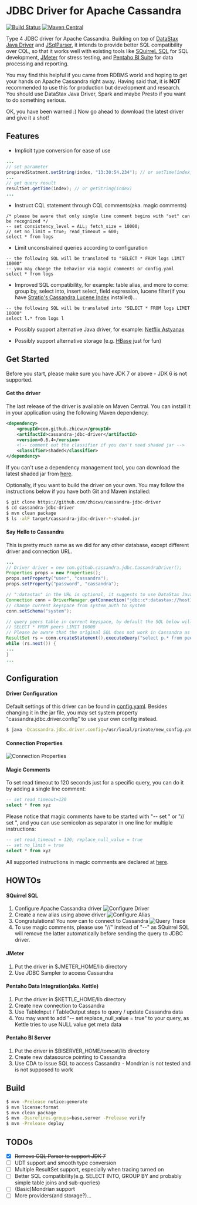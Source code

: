 # JDBC Driver for Apache Cassandra

[![Build Status](https://travis-ci.org/zhicwu/cassandra-jdbc-driver.svg?branch=master)](https://travis-ci.org/zhicwu/cassandra-jdbc-driver)
[![Maven Central](https://maven-badges.herokuapp.com/maven-central/com.github.zhicwu/cassandra-jdbc-driver/badge.svg)](https://search.maven.org/remote_content?g=com.github.zhicwu&a=cassandra-jdbc-driver&v=LATEST&c=shaded)

Type 4 JDBC driver for Apache Cassandra. Building on top of [DataStax Java Driver](https://github.com/datastax/java-driver/)
and [JSqlParser](https://github.com/JSQLParser/JSqlParser), it intends to provide better SQL compatibility over CQL,
so that it works well with existing tools like [SQuirreL SQL](http://www.squirrelsql.org/) for SQL development,
[JMeter](http://jmeter.apache.org) for stress testing, and [Pentaho BI Suite](http://community.pentaho.com/)
for data processing and reporting.

You may find this helpful if you came from RDBMS world and hoping to get your hands on Apache Cassandra right away.
Having said that, it is **NOT** recommended to use this for production but development and research. You should use
DataStax Java Driver, Spark and maybe Presto if you want to do something serious.

OK, you have been warned :) Now go ahead to download the latest driver and give it a shot!

## Features

* Implicit type conversion for ease of use
```java
...
// set parameter
preparedStatment.setString(index, "13:30:54.234"); // or setTime(index, new Time(1465536654234L))
...
// get query result
resultSet.getTime(index); // or getString(index)
...
```

* Instruct CQL statement through CQL comments(aka. magic comments)
```cql
/* please be aware that only single line comment begins with "set" can be recognized */
-- set consistency_level = ALL; fetch_size = 10000;
// set no_limit = true; read_timeout = 600;
select * from logs
```

* Limit unconstrained queries according to configuration
```cql
-- the following SQL will be translated to "SELECT * FROM logs LIMIT 10000"
-- you may change the behavior via magic comments or config.yaml
select * from logs
```

* Improved SQL compatibility, for example: table alias, and more to come: group by, select into, insert select,
field expression, lucene filter(if you have [Stratio's Cassandra Lucene Index](https://github.com/Stratio/cassandra-lucene-index) installed)...
```cql
-- the following SQL will be translated into "SELECT * FROM logs LIMIT 10000"
select l.* from logs l
```

* Possibly support alternative Java driver, for example: [Netflix Astyanax](https://github.com/Netflix/astyanax)

* Possibly support alternative storage (e.g. [HBase](http://hbase.apache.org/) just for fun)

## Get Started
Before you start, please make sure you have JDK 7 or above - JDK 6 is not supported.

#### Get the driver
The last release of the driver is available on Maven Central. You can install it in your application using
the following Maven dependency:
```xml
<dependency>
	<groupId>com.github.zhicwu</groupId>
	<artifactId>cassandra-jdbc-driver</artifactId>
	<version>0.6.4</version>
	<!-- comment out the classifier if you don't need shaded jar -->
	<classifier>shaded</classifier>
</dependency>
```
If you can't use a dependency management tool, you can download the latest shaded jar from
[here](http://central.maven.org/maven2/com/github/zhicwu/cassandra-jdbc-driver/).

Optionally, if you want to build the driver on your own. You may follow the instructions below if you have both Git
and Maven installed:
```bash
$ git clone https://github.com/zhicwu/cassandra-jdbc-driver
$ cd cassandra-jdbc-driver
$ mvn clean package
$ ls -alF target/cassandra-jdbc-driver-*-shaded.jar
```

#### Say Hello to Cassandra
This is pretty much same as we did for any other database, except different driver and connection URL.
```java
...
// Driver driver = new com.github.cassandra.jdbc.CassandraDriver();
Properties props = new Properties();
props.setProperty("user", "cassandra");
props.setProperty("password", "cassandra");

// ":datastax" in the URL is optional, it suggests to use DataStax Java driver as the provider to connect to Cassandra
Connection conn = DriverManager.getConnection("jdbc:c*:datastax://host1,host2/system_auth?consistencyLevel=ONE", props);
// change current keyspace from system_auth to system
conn.setSchema("system");

// query peers table in current keyspace, by default the SQL below will be translated into the following CQL:
// SELECT * FROM peers LIMIT 10000
// Please be aware that the original SQL does not work in Cassandra as table alias is not supported
ResultSet rs = conn.createStatement().executeQuery("select p.* from peers p");
while (rs.next()) {
...
}
...
```

## Configuration

#### Driver Configuration
Default settings of this driver can be found in [config.yaml](src/main/resources/config.yaml). Besides changing it
in the jar file, you may set system property "cassandra.jdbc.driver.config" to use your own config instead.
```bash
$ java -Dcassandra.jdbc.driver.config=/usr/local/private/new_config.yaml ...
```

#### Connection Properties
![Connection Properties](../../raw/master/resources/images/connection_properties.png)

#### Magic Comments
To set read timeout to 120 seconds just for a specific query, you can do it by adding a single line comment:
```sql
-- set read_timeout=120
select * from xyz
```
Please notice that magic comments have to be started with "-- set " or "// set ", and you can use semicolon as separator
in one line for multiple instructions:
```sql
-- set read_timeout = 120; replace_null_value = true
-- set no_limit = true
select * from xyz
```
All supported instructions in magic comments are declared at
[here](src/main/java/com/github/cassandra/jdbc/CassandraCqlStmtConfiguration.java).

## HOWTOs

#### SQuirrel SQL
1. Configure Apache Cassandra driver
    ![Configure Driver](../../raw/master/resources/images/configure_driver.png)
2. Create a new alias using above driver
    ![Configure Alias](../../raw/master/resources/images/configure_alias.png)
3. Congratulations! You now can to connect to Cassandra
    ![Query Trace](../../raw/master/resources/images/query_trace.png)
4. To use magic comments, please use "//" instead of "--" as SQuirrel SQL will remove the latter automatically
before sending the query to JDBC driver.

#### JMeter
1. Put the driver in $JMETER_HOME/lib directory
2. Use JDBC Sampler to access Cassandra

#### Pentaho Data Integration(aka. Kettle)
1. Put the driver in $KETTLE_HOME/lib directory
2. Create new connection to Cassandra
3. Use TableInput / TableOutput steps to query / update Cassandra data
4. You may want to add "-- set replace_null_value = true" to your query, as Kettle tries to use NULL value get meta data

#### Pentaho BI Server
1. Put the driver in $BISERVER_HOME/tomcat/lib directory
2. Create new datasource pointing to Cassandra
3. Use CDA to issue SQL to access Cassandra - Mondrian is not tested and is not supposed to work

## Build
```bash
$ mvn -Prelease notice:generate
$ mvn license:format
$ mvn clean package
$ mvn -Dsurefires.groups=base,server -Prelease verify
$ mvn -Prelease deploy
```

## TODOs
- [x] ~~Remove CQL Parser to support JDK 7~~
- [ ] UDT support and smooth type conversion
- [ ] Multiple ResultSet support, especially when tracing turned on
- [ ] Better SQL compatibility(e.g. SELECT INTO, GROUP BY and probably simple table joins and sub-queries)
- [ ] (Basic)Mondrian support
- [ ] More providers(and storage?)...
